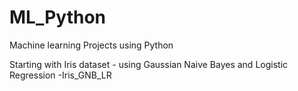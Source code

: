 # ML_Python
Machine learning Projects using Python

Starting with Iris dataset - using Gaussian Naive Bayes and Logistic Regression -Iris_GNB_LR
